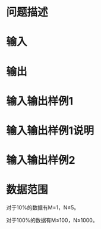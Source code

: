 

# 问题描述



# 输入



# 输出



# 输入输出样例1



# 输入输出样例1说明



# 输入输出样例2



# 数据范围


<p>
对于10%的数据有M=1，N≤5。
</p>
<p>
对于100%的数据有M<m< span="">≤100，N<n span="" <="">≤1000。</n></m<>
</p>
<p>
 
</p>
